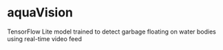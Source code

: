 # aquaVision
TensorFlow Lite model trained to detect garbage floating on water bodies using real-time video feed
